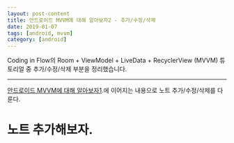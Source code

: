```yaml
---
layout: post-content
title: 안드로이드 MVVM에 대해 알아보자2 - 추가/수정/삭제
date: 2019-01-07
tags: [android, mvvm]
category: [android]
---
```


Coding in Flow의  Room + ViewModel + LiveData + RecyclerView (MVVM) 튜토리얼 중 추가/수정/삭제 부분을 정리했습니다.

---

[안드로이드 MVVM에 대해 알아보자1](/android/android-mvvm/).에 이어지는 내용으로 노트 추가/수정/삭제를 다룬다.

# 노트 추가해보자.


